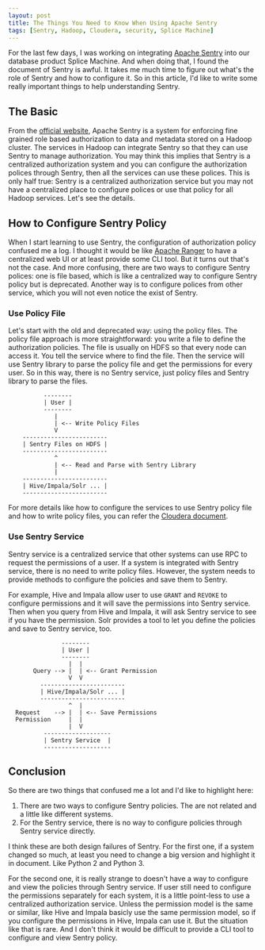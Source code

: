 ```yaml
---
layout: post
title: The Things You Need to Know When Using Apache Sentry
tags: [Sentry, Hadoop, Cloudera, security, Splice Machine]
---
```


For the last few days, I was working on integrating [Apache Sentry](https://sentry.apache.org) into our database product Splice Machine. And when doing that, I found the document of Sentry is awful. It takes me much time to figure out what's the role of Sentry and how to configure it. So in this article, I'd like to write some really important things to help understanding Sentry.


## The Basic

From the [official website](https://sentry.apache.org/), Apache Sentry is a system for enforcing fine grained role based authorization to data and metadata stored on a Hadoop cluster. The services in Hadoop can integrate Sentry so that they can use Sentry to manage authorization. You may think this implies that Sentry is a centralized authorization system and you can configure the authorization polices through Sentry, then all the services can use these polices. This is only half true: Sentry is a centralized authorization service but you may not have a centralized place to configure polices or use that policy for all Hadoop services. Let's see the details.


## How to Configure Sentry Policy

When I start learning to use Sentry, the configuration of authorization policy confused me a log. I thought it would be like [Apache Ranger](https://ranger.apache.org/) to have a centralized web UI or at least provide some CLI tool. But it turns out that's not the case. And more confusing, there are two ways to configure Sentry polices: one is file based, which is like a centralized way to configure Sentry policy but is deprecated. Another way is to configure polices from other service, which you will not even notice the exist of Sentry.


### Use Policy File

Let's start with the old and deprecated way: using the policy files. The policy file approach is more straightforward: you write a file to define the authorization policies. The file is usually on HDFS so that every node can access it. You tell the service where to find the file. Then the service will use Sentry library to parse the policy file and get the permissions for every user. So in this way, there is no Sentry service, just policy files and Sentry library to parse the files.

```
          --------
          | User |
          --------
             |
             | <-- Write Policy Files
             V
    ------------------------
    | Sentry Files on HDFS |
    ------------------------
             ^
             | <-- Read and Parse with Sentry Library
             |
    ------------------------
    | Hive/Impala/Solr ... |
    ------------------------

```

For more details like how to configure the services to use Sentry policy file and how to write policy files, you can refer the [Cloudera document](https://www.cloudera.com/documentation/enterprise/5-10-x/topics/cdh_sg_sentry.html).

### Use Sentry Service

Sentry service is a centralized service that other systems can use RPC to request the permissions of a user. If a system is integrated with Sentry service, there is no need to write policy files. However, the system needs to provide methods to configure the policies and save them to Sentry.

For example, Hive and Impala allow user to use `GRANT` and `REVOKE` to configure permissions and it will save the permissions into Sentry service. Then when you query from Hive and Impala, it will ask Sentry service to see if you have the permission. Solr provides a tool to let you define the policies and save to Sentry service, too.


```
               --------
               | User |
               --------
                 |  |
       Query --> |  | <-- Grant Permission
                 V  V
         ------------------------
         | Hive/Impala/Solr ... |
         ------------------------
                 ^  |
  Request    --> |  | <-- Save Permissions
  Permission     |  |
                 |  V
          -------------------
          | Sentry Service  |
          -------------------
```


## Conclusion

So there are two things that confused me a lot and I'd like to highlight here:

1. There are two ways to configure Sentry policies. The are not related and a little like different systems.
2. For the Sentry service, there is no way to configure policies through Sentry service directly.

I think these are both design failures of Sentry. For the first one, if a system changed so much, at least you need to change a big version and highlight it in document. Like Python 2 and Python 3.

For the second one, it is really strange to doesn't have a way to configure and view the policies through Sentry service. If user still need to configure the permissions separately for each system, it is a little point-less to use a centralized authorization service. Unless the permission model is the same or similar, like Hive and Impala basicly use the same permission model, so if you configure the permissions in Hive, Impala can use it. But the situation like that is rare. And I don't think it would be difficult to provide a CLI tool to configure and view Sentry policy.
